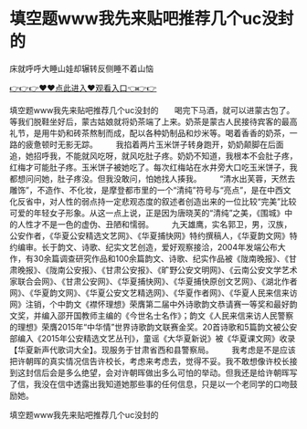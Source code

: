 # 填空题www我先来贴吧推荐几个uc没封的
床就呼呼大睡山娃却辗转反侧睡不着山恼

<a href="https://github.com/zchuit/pxmid/issues/2">👉👉👉♥♥点此进入♥观看入口👈👉👉</a>

填空题www我先来贴吧推荐几个uc没封的　　喝完下马酒，就可以进蒙古包了。等我们脱鞋坐好后，蒙古姑娘就将奶茶端了上来。奶茶是蒙古人民接待宾客的最高礼节，是用牛奶和砖茶熬制而成，配以各种奶制品和炒米等。喝着香香的奶茶，一路的疲惫顿时无影无踪。
　　我掐着两片玉米饼子转身跑开，奶奶颠脚在后面追，她招呼我，不能就风吃呀，就风吃肚子疼。奶奶不知道，我根本不会肚子疼，红梅才可能肚子疼。玉米饼子被她吃了。每次红梅站在水井旁大口吃玉米饼子，我都想问问她，肚子疼没。但我没敢问，怕她找人揍我。
　　“清水出芙蓉，天然去雕饰”，不造作、不化妆，是摩登都市里的一个“清纯”符号与“亮点”，是在中西文化反省中，对人性的弱点持一定悲观态度的叙述者创造出来的一位比较“完美”比较可爱的年轻女子形象。从这一点上说，正是因为唐晓芙的“清纯”之美，《围城》中的人性才不是一色的虚伪、丑陋和懦弱。
　　九天雄鹰，实名郭卫，男，汉族，公安作者，《华夏公安精选文艺网》、《华夏捕快网》特约撰稿人，《华夏韵文网》特约编审。长于韵文、诗歌、纪实文艺创造，爱好观察接洽，2004年发端公布大作，有30余篇调查研究作品和100余篇韵文、诗歌、纪实作品被《陇南晚报》、《甘肃晚报》、《陇南公安报》、《甘肃公安报》、《旷野公安文明网》、《云南公安文学艺术家联合会网》、《甘肃公安网》、《华夏捕快网》、《华夏捕快原创文艺网》、《湖北作者网》、《华夏韵文网》、《华夏公安文艺精选网》、《华夏作者网》、《华夏人民来信来访网》注销，个中韵文《襟怀理想》荣膺第二届中外诗歌韵文恭请赛一等奖和最好韵文奖，并编入邵开国教师主编的《今世名士名作》；韵文《人民来信来访人民警察的理想》荣膺2015年“中华情”世界诗歌韵文联赛金奖。20首诗歌和5篇韵文被公安部编入《2015年公安精选文艺丛刊》，童谣《大华夏新说》被《华夏课文网》收录【华夏新声代歌词大全】。现服务于甘肃省西和县警察局。
	　　我考虑是不是应该把许朝晖的真实情况信告许校长，考虑来考虑去，觉得不妥。我不敢想像许校长接到这封信后会是多么绝望，会对许朝晖做出多么可怕的举动。但我还是给许朝晖写了信，我没在信中透露出我知道她那些事的任何信息，只是以一个老同学的口吻鼓励她。

填空题www我先来贴吧推荐几个uc没封的
